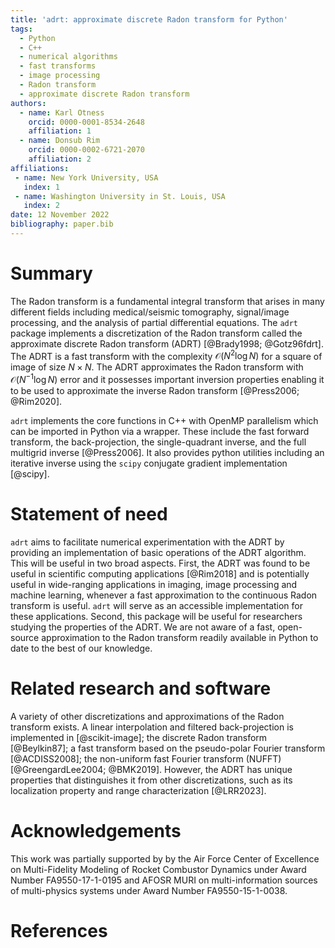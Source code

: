 ```yaml
---
title: 'adrt: approximate discrete Radon transform for Python'
tags:
  - Python
  - C++
  - numerical algorithms
  - fast transforms
  - image processing
  - Radon transform
  - approximate discrete Radon transform
authors:
  - name: Karl Otness
    orcid: 0000-0001-8534-2648
    affiliation: 1
  - name: Donsub Rim
    orcid: 0000-0002-6721-2070
    affiliation: 2
affiliations:
 - name: New York University, USA
   index: 1
 - name: Washington University in St. Louis, USA
   index: 2
date: 12 November 2022
bibliography: paper.bib
---
```


# Summary

The Radon transform is a fundamental integral transform that arises in many
different fields including medical/seismic tomography, signal/image processing,
and the analysis of partial differential equations. The ``adrt`` package 
implements a discretization of the Radon transform called the approximate
discrete Radon transform (ADRT) [@Brady1998; @Gotz96fdrt]. The ADRT is a fast
transform with the complexity $\mathcal{O}(N^2 \log N)$ for a square of image of
size $N \times N$. The ADRT approximates the Radon transform with $\mathcal{O}
(N^{-1} \log N)$ error and it possesses important inversion properties enabling
it to be used to approximate the inverse Radon transform [@Press2006; @Rim2020].

``adrt`` implements the core functions in C++ with OpenMP parallelism which can
be imported in Python via a wrapper. These include the fast forward transform,
the back-projection, the single-quadrant inverse, and the full multigrid inverse
[@Press2006]. It also provides python utilities including an iterative inverse
using the ``scipy`` conjugate gradient implementation [@scipy].


# Statement of need

`adrt` aims to facilitate numerical experimentation with the ADRT by providing
an implementation of basic operations of the ADRT algorithm. This will be useful
in two broad aspects.  First, the ADRT was found to be useful in scientific
computing applications [@Rim2018] and is potentially useful in wide-ranging
applications in imaging, image processing and machine learning, whenever a fast
approximation to the continuous Radon transform is useful. `adrt` will serve as
an accessible implementation for these applications.  Second, this package will
be useful for researchers studying the properties of the ADRT.  We are not aware
of a fast, open-source approximation to the Radon transform readily available in
Python to date to the best of our knowledge. 

# Related research and software

A variety of other discretizations and approximations of the Radon transform
exists.  A linear interpolation and filtered back-projection is implemented in
[@scikit-image]; the discrete Radon transform [@Beylkin87]; a fast transform
based on the pseudo-polar Fourier transform [@ACDISS2008]; the non-uniform fast
Fourier transform (NUFFT) [@GreengardLee2004; @BMK2019]. However, the ADRT has
unique properties that distinguishes it from other discretizations, such as its
localization property and range characterization [@LRR2023].

# Acknowledgements

This work was partially supported by by the Air Force Center of Excellence on
Multi-Fidelity Modeling of Rocket Combustor Dynamics under Award Number
FA9550-17-1-0195 and AFOSR MURI on multi-information sources of multi-physics
systems under Award Number FA9550-15-1-0038.

# References
